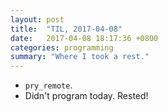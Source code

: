 ```yaml
---
layout: post
title:  "TIL, 2017-04-08"
date:   2017-04-08 18:17:36 +0800
categories: programming
summary: "Where I took a rest."
---
```


- `pry_remote`.
- Didn't program today. Rested!
